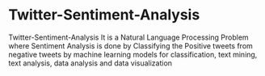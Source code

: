 # Twitter-Sentiment-Analysis
Twitter-Sentiment-Analysis It is a Natural Language Processing Problem where Sentiment Analysis is done by Classifying the Positive tweets from negative tweets by machine learning models for classification, text mining, text analysis, data analysis and data visualization

